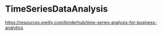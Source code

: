 # TimeSeriesDataAnalysis

https://resources.oreilly.com/binderhub/time-series-analysis-for-business-analytics



